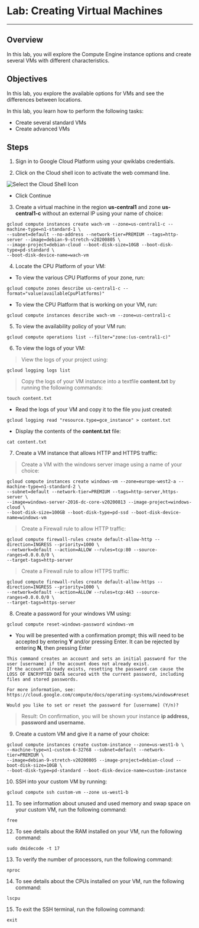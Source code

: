 # Lab: Creating Virtual Machines

---

## Overview
In this lab, you will explore the Compute Engine instance options and create several VMs with different characteristics.

## Objectives
In this lab, you explore the available options for VMs and see the differences between locations.

In this lab, you learn how to perform the following tasks:

- Create several standard VMs
- Create advanced VMs

## Steps
1. Sign in to Google Cloud Platform using your qwiklabs credentials.

2. Click on the Cloud shell icon to activate the web command line.

![Select the Cloud Shell Icon](https://media.cloudbooklet.com/wp-content/uploads/2019/03/03055011/53650cb2-activate-cloud-shell.png)

- Click Continue

3. Create a virtual machine in the region **us-central1** and zone **us-central1-c** without an external IP using your name of choice:

```
gcloud compute instances create wach-vm --zone=us-central1-c --machine-type=n1-standard-1 \
--subnet=default --no-address --network-tier=PREMIUM --tags=http-server --image=debian-9-stretch-v20200805 \
--image-project=debian-cloud --boot-disk-size=10GB --boot-disk-type=pd-standard \
--boot-disk-device-name=wach-vm
```

4. Locate the CPU Platform of your VM:

- To view the various CPU Platforms of your zone, run:

```
gcloud compute zones describe us-central1-c --format="value(availableCpuPlatforms)"
```

- To view the CPU Platform that is working on your VM, run:

```
gcloud compute instances describe wach-vm --zone=us-central1-c
```

5. To view the availability policy of your VM run:

```
gcloud compute operations list --filter="zone:(us-central1-c)"
```

6. To view the logs of your VM:

> View the logs of your project using:

```
gcloud logging logs list
```

> Copy the logs of your VM instance into a textfile **content.txt** by running the following commands:

```
touch content.txt
```

- Read the logs of your VM and copy it to the file you just created:

```
gcloud logging read "resource.type=gce_instance" > content.txt
```

- Display the contents of the **content.txt** file:

```
cat content.txt
```

7. Create a VM instance that allows HTTP and HTTPS traffic:

> Create a VM with the windows server image using a name of your choice:

```
gcloud compute instances create windows-vm --zone=europe-west2-a --machine-type=n1-standard-2 \
--subnet=default --network-tier=PREMIUM --tags=http-server,https-server \
--image=windows-server-2016-dc-core-v20200813 --image-project=windows-cloud \
--boot-disk-size=100GB --boot-disk-type=pd-ssd --boot-disk-device-name=windows-vm
```

> Create a Firewall rule to allow HTTP traffic:

```
gcloud compute firewall-rules create default-allow-http --direction=INGRESS --priority=1000 \
--network=default --action=ALLOW --rules=tcp:80 --source-ranges=0.0.0.0/0 \
--target-tags=http-server
```

> Create a Firewall rule to allow HTTPS traffic:
```
gcloud compute firewall-rules create default-allow-https --direction=INGRESS --priority=1000 \ 
--network=default --action=ALLOW --rules=tcp:443 --source-ranges=0.0.0.0/0 \
--target-tags=https-server
```

8. Create a password for your windows VM using:

```
gcloud compute reset-windows-password windows-vm
```

- You will be presented with a confirmation prompt; this will need to be accepted by entering **Y** and/or pressing Enter. It can be rejected by entering **N**, then pressing Enter

```
This command creates an account and sets an initial password for the
user [username] if the account does not already exist.
If the account already exists, resetting the password can cause the
LOSS OF ENCRYPTED DATA secured with the current password, including
files and stored passwords.

For more information, see:
https://cloud.google.com/compute/docs/operating-systems/windows#reset

Would you like to set or reset the password for [username] (Y/n)?
```

> Result: On confirmation, you will be shown your instance **ip address, password and username.**

9. Create a custom VM and give it a name of your choice:

```
gcloud compute instances create custom-instance --zone=us-west1-b \
--machine-type=n1-custom-6-32768 --subnet=default --network-tier=PREMIUM \
--image=debian-9-stretch-v20200805 --image-project=debian-cloud --boot-disk-size=10GB \
--boot-disk-type=pd-standard --boot-disk-device-name=custom-instance 
```

10. SSH into your custom VM by running:

```
gcloud compute ssh custom-vm --zone us-west1-b
```

11. To see information about unused and used memory and swap space on your custom VM, run the following command:

```
free
```

12. To see details about the RAM installed on your VM, run the following command:

```
sudo dmidecode -t 17
```

13. To verify the number of processors, run the following command:

```
nproc
```

14. To see details about the CPUs installed on your VM, run the following command:

```
lscpu
```

15. To exit the SSH terminal, run the following command:

```
exit
```
